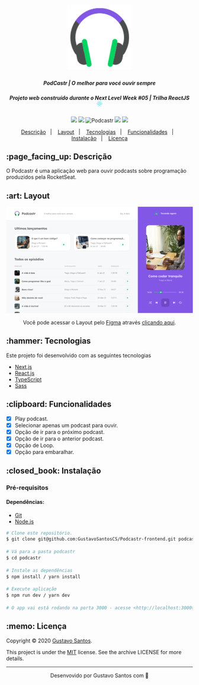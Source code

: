 <h1 align="center"> 
  <img src="./.github/logo-podcastr.svg" width="175"/>
</h1>
<h5 align="center">
  PodCastr | O melhor para vocé ouvir sempre
</h5>
<h5 align="center">
  Projeto web construído durante o Next Level Week #05 | Trilha ReactJS <img src="./.github/logo-react.svg" height="15" alt="logo react">
</h5>

<p align="center">
  <img src="https://img.shields.io/static/v1?label=Plataforma&message=PC&color=04d361&labelColor=8257e5">

  <img src="https://img.shields.io/static/v1?label=License&labelColor=8257e5&message=MIT&color=04d361">

  <img alt="Podcastr" src="https://img.shields.io/badge/Podcastr-NLW 5.0-04d361?logo=data:image/png;base64,iVBORw0KGgoAAAANSUhEUgAAABAAAAAQCAMAAAAoLQ9TAAAALVBMVEVHcExxWsF0XMJzXMJxWcFsUsD///9jRrzY0u6Xh9Gsn9n39fyMecy0qd2bjNJWBT0WAAAABHRSTlMA2Do606wF2QAAAGlJREFUGJVdj1cWwCAIBLEsRU3uf9xobDH8+GZwUYi8i6ucJwrxKE+7D0G9Q4vlYqtmCSjndr4CgCgzlyFgfKfKCVO0LrPKjmiqMxGXkJwNnXskqWG+1oSM+BSwD8f29YLNjvx/OQrn+g99oQSoNmt3PgAAAABJRU5ErkJggg==&labelColor=8257e5">

  <img src="https://img.shields.io/static/v1?label=Author&labelColor=8257e5&message=GustavoSantosCS&color=04d361">

  <img src="https://img.shields.io/static/v1?label=Language&labelColor=8257e5&message=JavaScript&color=04d361">
</p>

<p align="center">
  <a href="#descricao">Descrição</a>&nbsp;&nbsp;&nbsp;|&nbsp;&nbsp;&nbsp;
  <a href="#layout">Layout</a>&nbsp;&nbsp;&nbsp;|&nbsp;&nbsp;&nbsp;
  <a href="#tecnologias">Tecnologias</a>&nbsp;&nbsp;&nbsp;|&nbsp;&nbsp;&nbsp;
  <a href="#funcionalidades">Funcionalidades</a>&nbsp;&nbsp;&nbsp;|&nbsp;&nbsp;&nbsp;
  <a href="#instalacao">Instalação</a>&nbsp;&nbsp;&nbsp;|&nbsp;&nbsp;&nbsp;
  <a href="#licenca">Licença</a>
</p>

<h2 id="descricao">:page_facing_up: Descrição</h2>

O Podcastr é uma aplicação web para ouvir podcasts sobre programação produzidos pela RocketSeat.

<h2 id="layout">:art: Layout </h2>

<span align="center"> 
 <img src="./.github/desktop/home-with-podcast.png" width="750px"/>
</span>
<p align="center">
  Você pode acessar o Layout pelo <a href="https://www.figma.com">Figma</a> através <a href="https://www.figma.com/file/ZGsvRs0PjjI8KARiebR0Xc/Podcastr?node-id=160%3A2761">clicando aqui</a>.
</p>

<h2 id="tecnologias">:hammer: Tecnologias</h2>

Este projeto foi desenvolvido com as seguintes tecnologias

- [Next.js](https://nextjs.org/)
- [React.js](https://pt-br.reactjs.org/)
- [TypeScript](https://www.typescriptlang.org/)
- [Sass](https://sass-lang.com/)

<h2 id="funcionalidades">:clipboard: Funcionalidades </h2>

- [x] Play podcast.
- [x] Selecionar apenas um podcast para ouvir.
- [x] Opção de ir para o próximo podcast.
- [x] Opção de ir para o anterior podcast.
- [x] Opção de Loop.
- [x] Opção para embaralhar.

<h2 id="instalacao">:closed_book: Instalação </h2>

<h3>Pré-requisitos </h3>

<h4>Dependências: </h4>

- [Git](https://git-scm.com)
- [Node.js](https://nodejs.org/pt-br/)

```bash
# Clone este repositório.
$ git clone git@github.com:GustavoSantosCS/Podcastr-frontend.git podcastr

# Vá para a pasta podcastr
$ cd podcastr

# Instale as dependências
$ npm install / yarn install

# Execute aplicação
$ npm run dev / yarn dev

# O app vai está rodando na porta 3000 - acesse <http://localhost:3000>
```

<h2 id="licenca">:memo: Licença </h2>

<p>
  Copyright © 2020 <a href="https://https://github.com/GustavoSantosCS">Gustavo Santos</a>.
</p>
<p>
  This project is under the <a href="./.github/LICENSE">MIT</a> license. See the archive LICENSE for more details.
</p>

---
<p align="center">Desenvovido por Gustavo Santos com 💚</p>
